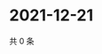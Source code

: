# 2021-12-21

共 0 条

<!-- BEGIN WEIBO -->
<!-- 最后更新时间 Tue Dec 21 2021 21:20:59 GMT+0800 (China Standard Time) -->

<!-- END WEIBO -->
